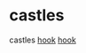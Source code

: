 # castles
castles
<a href="http://192.168.66.140/ui/panel">hook</a>
<a href="http://192.168.66.140/demos/basic.html">hook</a>
